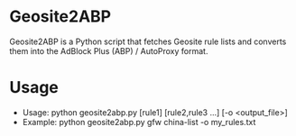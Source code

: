 # Geosite2ABP

Geosite2ABP is a Python script that fetches Geosite rule lists and converts them into the AdBlock Plus (ABP) / AutoProxy format.

# Usage

- Usage: python geosite2abp.py [rule1] [rule2,rule3 ...] [-o <output_file>]
- Example: python geosite2abp.py gfw china-list -o my_rules.txt
